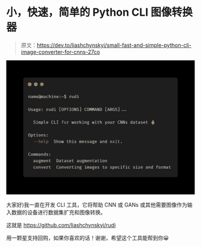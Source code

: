 # 小，快速，简单的 Python CLI 图像转换器

> 原文：<https://dev.to/liashchynskyi/small-fast-and-simple-python-cli-image-converter-for-cnns-27co>

[![img](img/7b419c07493c8e011cb0390fbf9cbb64.png)](https://camo.githubusercontent.com/993fb4553c12b46fa81bfe4ae4931b33b6c7e892/68747470733a2f2f692e696d6775722e636f6d2f4b49693433315a2e706e67)

大家好)我一直在开发 CLI 工具，它将帮助 CNN 或 GANs 或其他需要图像作为输入数据的设备进行数据集扩充和图像转换。

这就是 https://github.com/liashchynskyi/rudi

用一颗星支持回购，如果你喜欢的话！谢谢，希望这个工具能帮到你😀